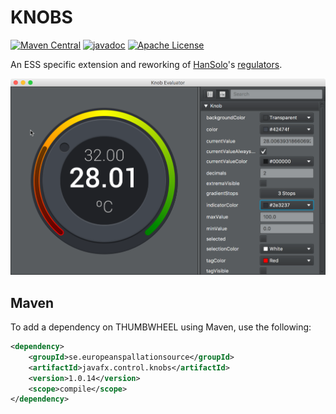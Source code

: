 # KNOBS

[![Maven Central](https://img.shields.io/maven-central/v/se.europeanspallationsource/javafx.control.knobs.svg)](https://repo1.maven.org/maven2/se/europeanspallationsource/javafx.control.knobs)
[![javadoc](https://www.javadoc.io/badge/se.europeanspallationsource/javafx.control.knobs.svg)](https://www.javadoc.io/doc/se.europeanspallationsource/javafx.control.knobs)
[![Apache License](https://img.shields.io/badge/license-Apache%20License%202.0-yellow.svg)](http://www.apache.org/licenses/LICENSE-2.0)

An ESS specific extension and reworking of [HanSolo](https://github.com/HanSolo?tab=repositories)'s [regulators](https://github.com/HanSolo/regulators).

![KnobEvaluator](https://github.com/ESSICS/KNOBS/blob/master/doc/KnobEvaluator.png)

## Maven

To add a dependency on THUMBWHEEL using Maven, use the following:

```xml
<dependency>
    <groupId>se.europeanspallationsource</groupId>
    <artifactId>javafx.control.knobs</artifactId>
    <version>1.0.14</version>
    <scope>compile</scope>
</dependency>
```
